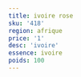 ```yaml
---
title: ivoire rose
sku: '418'
region: afrique
price: '1'
desc: 'ivoire'
essence: ivoire
poids: 100
---
```

